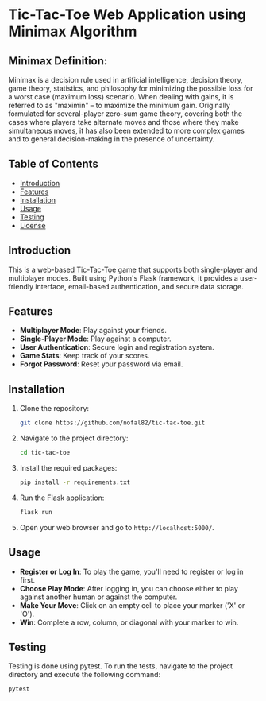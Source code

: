 # Tic-Tac-Toe Web Application using Minimax Algorithm

## Minimax Definition:
Minimax is a decision rule used in artificial intelligence, decision theory, game theory, statistics, and philosophy for minimizing the possible loss for a worst case (maximum loss) scenario. When dealing with gains, it is referred to as "maximin" – to maximize the minimum gain. Originally formulated for several-player zero-sum game theory, covering both the cases where players take alternate moves and those where they make simultaneous moves, it has also been extended to more complex games and to general decision-making in the presence of uncertainty.

## Table of Contents
- [Introduction](#introduction)
- [Features](#features)
- [Installation](#installation)
- [Usage](#usage)
- [Testing](#testing)
- [License](#license)

## Introduction
This is a web-based Tic-Tac-Toe game that supports both single-player and multiplayer modes. Built using Python's Flask framework, it provides a user-friendly interface, email-based authentication, and secure data storage.

## Features
- **Multiplayer Mode**: Play against your friends.
- **Single-Player Mode**: Play against a computer.
- **User Authentication**: Secure login and registration system.
- **Game Stats**: Keep track of your scores.
- **Forgot Password**: Reset your password via email.

## Installation
1. Clone the repository:
    ```bash
    git clone https://github.com/nofal82/tic-tac-toe.git
    ```

2. Navigate to the project directory:
    ```bash
    cd tic-tac-toe
    ```

3. Install the required packages:
    ```bash
    pip install -r requirements.txt
    ```

4. Run the Flask application:
    ```bash
    flask run
    ```

5. Open your web browser and go to `http://localhost:5000/`.

## Usage
- **Register or Log In**: To play the game, you'll need to register or log in first.
- **Choose Play Mode**: After logging in, you can choose either to play against another human or against the computer.
- **Make Your Move**: Click on an empty cell to place your marker ('X' or 'O').
- **Win**: Complete a row, column, or diagonal with your marker to win.

## Testing
Testing is done using pytest. To run the tests, navigate to the project directory and execute the following command:

```bash
pytest
